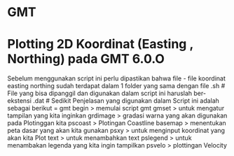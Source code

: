 # GMT
# Plotting 2D Koordinat (Easting , Northing) pada GMT 6.0.O
Sebelum menggunakan script ini perlu dipastikan bahwa file - file koordinat easting northing sudah terdapat dalam 1 folder yang sama dengan file .sh #
File yang bisa dipanggil dan digunakan dalam script ini haruslah ber-ekstensi .dat #
Sedikit Penjelasan yang digunakan dalam Script ini adalah sebagai berikut =
  gmt begin > memulai script gmt
  gmset > untuk mengatur tampilan yang kita inginkan
  grdimage > gradasi warna yang akan digunakan pada Plotinggan kita
  pscoast > Plotingan Coastline
  basemap > menentukan peta dasar yang akan kita gunakan
  psxy > untuk menginput koordinat yang akan kita Plot 
  text > untuk menambahkan text
  pslegend > untuk menambakan legenda yang kita ingin tampilkan 
  psvelo > plottingan Velocity

